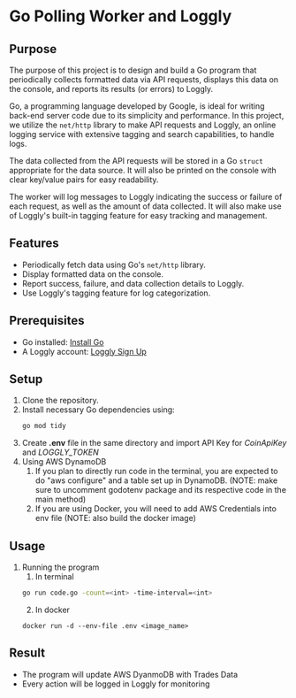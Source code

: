 # Go Polling Worker and Loggly

## Purpose
The purpose of this project is to design and build a Go program that periodically collects formatted data via API requests, displays this data on the console, and reports its results (or errors) to Loggly.

Go, a programming language developed by Google, is ideal for writing back-end server code due to its simplicity and performance. In this project, we utilize the `net/http` library to make API requests and Loggly, an online logging service with extensive tagging and search capabilities, to handle logs.

The data collected from the API requests will be stored in a Go `struct` appropriate for the data source. It will also be printed on the console with clear key/value pairs for easy readability.

The worker will log messages to Loggly indicating the success or failure of each request, as well as the amount of data collected. It will also make use of Loggly's built-in tagging feature for easy tracking and management.

## Features
- Periodically fetch data using Go's `net/http` library.
- Display formatted data on the console.
- Report success, failure, and data collection details to Loggly.
- Use Loggly's tagging feature for log categorization.

## Prerequisites
- Go installed: [Install Go](https://go.dev/doc/install)
- A Loggly account: [Loggly Sign Up](https://www.loggly.com/)

## Setup
1. Clone the repository.
2. Install necessary Go dependencies using:
    ```bash
    go mod tidy
    ```
3. Create <b>.env</b> file in the same directory and import API Key for <i>CoinApiKey</i> and <i>LOGGLY_TOKEN</i>
4. Using AWS DynamoDB
   1. If you plan to directly run code in the terminal, you are expected to do "aws configure" and a table set up in DynamoDB. (NOTE: make sure to uncomment godotenv package and its respective code in the main method)
   2. If you are using Docker, you will need to add AWS Credentials into env file (NOTE: also build the docker image)

## Usage
1. Running the program
   1.  In terminal
    ```bash
    go run code.go -count=<int> -time-interval=<int>
    ```
    2. In docker
    ```
    docker run -d --env-file .env <image_name>
    ```

## Result
- The program will update AWS DyanmoDB with Trades Data
- Every action will be logged in Loggly for monitoring
